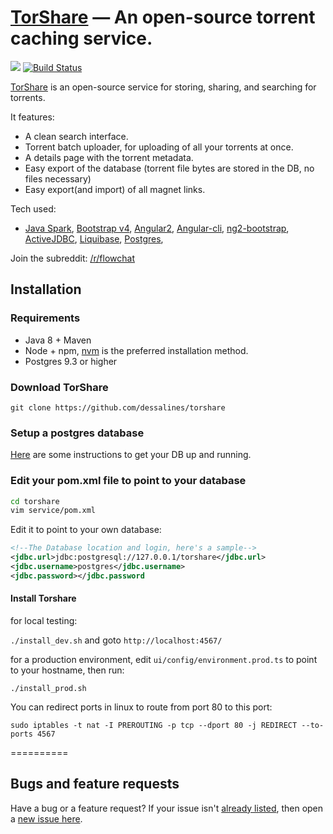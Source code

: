 [TorShare](http://torshare.ml) &mdash; An open-source torrent caching service. 
==========
![](http://img.shields.io/version/0.0.1.png?color=green)
[![Build Status](https://travis-ci.org/dessalines/torshare.svg?branch=master)](https://travis-ci.org/dessalines/torshare)

<!---
	Torshare: an open-source torrent caching service.
-->

[TorShare](http://torshare.ml) is an open-source service for storing, sharing, and searching for torrents.

It features:
- A clean search interface. 
- Torrent batch uploader, for uploading of all your torrents at once.
- A details page with the torrent metadata.
- Easy export of the database (torrent file bytes are stored in the DB, no files necessary)
- Easy export(and import) of all magnet links.


Tech used:
- [Java Spark](https://github.com/perwendel/spark), [Bootstrap v4](https://github.com/twbs/bootstrap), [Angular2](https://github.com/angular/angular), [Angular-cli](https://github.com/angular/angular-cli), [ng2-bootstrap](http://valor-software.com/ng2-bootstrap/), [ActiveJDBC](http://javalite.io/activejdbc), [Liquibase](http://www.liquibase.org/), [Postgres](https://www.postgresql.org/), 


Join the subreddit: [/r/flowchat](https://www.reddit.com/r/flowchat/)


## Installation 

### Requirements
- Java 8 + Maven
- Node + npm, [nvm](https://github.com/creationix/nvm) is the preferred installation method.
- Postgres 9.3 or higher

### Download TorShare
`git clone https://github.com/dessalines/torshare`

### Setup a postgres database
[Here](https://www.digitalocean.com/community/tutorials/how-to-install-and-use-postgresql-on-ubuntu-16-04) are some instructions to get your DB up and running.

### Edit your pom.xml file to point to your database
```sh
cd torshare
vim service/pom.xml
```

Edit it to point to your own database:
```xml
<!--The Database location and login, here's a sample-->
<jdbc.url>jdbc:postgresql://127.0.0.1/torshare</jdbc.url>
<jdbc.username>postgres</jdbc.username>
<jdbc.password></jdbc.password
```

#### Install Torshare

for local testing: 

`./install_dev.sh` and goto `http://localhost:4567/`

for a production environment, edit `ui/config/environment.prod.ts` to point to your hostname, then run:

`./install_prod.sh`

You can redirect ports in linux to route from port 80 to this port:

`sudo iptables -t nat -I PREROUTING -p tcp --dport 80 -j REDIRECT --to-ports 4567`

==========

## Bugs and feature requests
Have a bug or a feature request? If your issue isn't [already listed](https://github.com/dessalines/torshare/issues/), then open a [new issue here](https://github.com/dessalines/torshare/issues/new).
